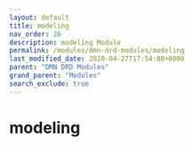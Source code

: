 ```yaml
---
layout: default
title: modeling
nav_order: 26
description: modeling Module
permalink: /modules/dmn-drd-modules/modeling
last_modified_date: 2020-04-27T17:54:08+0000
parent: "DMN DRD Modules"
grand_parent: "Modules"
search_exclude: true
---
```


# modeling
